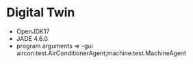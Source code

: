 # Digital Twin

- OpenJDK17
- JADE 4.6.0 
- program arguments => -gui aircon:test.AirConditionerAgent;machine:test.MachineAgent
